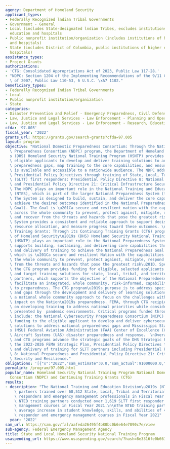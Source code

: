 ```yaml
---
agency: Department of Homeland Security
applicant_types:
- Federally Recognized lndian Tribal Governments
- Government - General
- Local (includes State-designated lndian Tribes, excludes institutions of higher
  education and hospitals
- Public nonprofit institution/organization (includes institutions of higher education
  and hospitals)
- State (includes District of Columbia, public institutions of higher education and
  hospitals)
assistance_types:
- Project Grants
authorizations:
- 'CTG: Consolidated Appropriations Act of 2023, Public Law 117-28.'
- "NDPC: Section 1204 of the Implementing Recommendations of the 9/11 Commission Act\
  \ of 2007, Public Law 110-53, 6 U.S.C. \xA7 1102."
beneficiary_types:
- Federally Recognized Indian Tribal Governments
- Local
- Public nonprofit institution/organization
- State
categories:
- Disaster Prevention and Relief - Emergency Preparedness, Civil Defense
- Law, Justice and Legal Services - Law Enforcement - Planning and Operations
- Law, Justice and Legal Services - Law Enforcement - Research, Education, Training
cfda: '97.005'
fiscal_year: '2022'
grants_url: https://grants.gov/search-grants?cfda=97.005
layout: program
objective: "National Domestic Preparedness Consortium: Through the National Domestic\
  \ Preparedness Consortium (NDPC) program, the Department of Homeland Security\u2019\
  s (DHS) Homeland Security National Training Program (HSNTP) provides funding to\
  \ eligible applicants to develop and deliver training solutions to address national\
  \ preparedness gaps, map training to the core capabilities, and ensure training\
  \ is available and accessible to a nationwide audience. The NDPC addresses the following\
  \ Presidential Policy Directives through training of State, Local, Tribal and Territorial\
  \ (SLTT) first responders: Presidential Policy Directive 8: National Preparedness\
  \ and Presidential Policy Directive 21: Critical Infrastructure Security and Resilience.\
  \ The NDPC plays an important role in the National Training and Education System\
  \ (NTES), which is part of the larger National Preparedness System (the System).\
  \ The System is designed to build, sustain, and deliver the core capabilities and\
  \ achieve the desired outcomes identified in the National Preparedness Goal (the\
  \ Goal). The Goal is \u201Ca secure and resilient nation with the capabilities required\
  \ across the whole community to prevent, protect against, mitigate, respond to,\
  \ and recover from the threats and hazards that pose the greatest risk.\u201D The\
  \ System provides a consistent and reliable approach to support decision making,\
  \ resource allocation, and measure progress toward these outcomes. \nContinuing\
  \ Training Grants: Through its Continuing Training Grants (CTG) program, the Department\
  \ of Homeland Security\u2019s (DHS) Homeland Security National Training Program\
  \ (HSNTP) plays an important role in the National Preparedness System. The CTG program\
  \ supports building, sustaining, and delivering core capabilities through the development\
  \ and delivery of training to achieve the National Preparedness Goal (the Goal),\
  \ which is \u201Ca secure and resilient Nation with the capabilities required across\
  \ the whole community to prevent, protect against, mitigate, respond to, and recover\
  \ from the threats and hazards that pose the greatest risk\u201D. Specifically,\
  \ the CTG program provides funding for eligible, selected applicants to support\
  \ and target training solutions for state, local, tribal, and territorial (SLTT)\
  \ partners, which supports the objective of the National Preparedness System to\
  \ facilitate an integrated, whole community, risk-informed, capabilities-based approach\
  \ to preparedness. The CTG program\u2019s purpose is to address specific threats\
  \ and gaps through the development and delivery of learning solutions and facilitate\
  \ a national whole community approach to focus on the challenges with the greatest\
  \ impact on the Nation\u2019s preparedness. FEMA, through CTG recipients, focuses\
  \ on developing training to address national priorities while considering the challenges\
  \ presented by  pandemic environments. Critical programs funded through the CTG\
  \ include: the National Cybersecurity Preparedness Consortium (NCPC) which provides\
  \ funding to the eligible applicant to develop and deliver cybersecurity training\
  \ solutions to address national preparedness gaps and Mississippi State University\u2019\
  s (MSU) Federal Aviation Administration (FAA) Center of Excellence (COE) Unmanned\
  \ Aircraft Systems (UAS) disaster preparedness and response.  \nOverall, both NDPC\
  \ and CTG programs advance the strategic goals of the DHS Strategic Plan (FY) 2020-2024,\
  \ the 2022-2026 FEMA Strategic Plan, Presidential Policy Directives through development\
  \ and delivery of training for SLTT partners including Presidential Policy Directive\
  \ 8: National Preparedness and Presidential Policy Directive 21: Critical Infrastructure\
  \ Security and Resilience."
obligations: '[{"x":"2022","sam_estimate":0.0,"sam_actual":91000000.0,"usa_spending_actual":90953413.84},{"x":"2023","sam_estimate":95000000.0,"sam_actual":0.0,"usa_spending_actual":-21.01},{"x":"2024","sam_estimate":91000000.0,"sam_actual":0.0,"usa_spending_actual":0.0}]'
permalink: /program/97.005.html
popular_name: Homeland Security National Training Program National Domestic Preparedness
  Consortium (NDPC) and Continuing Training Grants (CTG)
results:
- description: "The National Training and Education Division\u2019s (NTED) training\
    \ partners trained over 68,512 State, Local, Tribal and Territorial (SLTT) first\
    \ responders and emergency management professionals in Fiscal Year 2021.\n\nThe\
    \ NTED training partners conducted over 1,619 SLTT first responder and emergency\
    \ management courses in Fiscal Year 2021.\n\nThe NTED training partners had an\
    \ average increase in student knowledge, skills, and abilities of 43.8% in first\
    \ responder and emergency management courses in Fiscal Year 2021"
  year: '2022'
sam_url: https://sam.gov/fal/aafeda26495f4b80bc0b6e64e7890c7e/view
sub-agency: Federal Emergency Management Agency
title: State and Local Homeland Security National Training Program
usaspending_url: https://www.usaspending.gov/search/?hash=8e3316fe0b661df30ebc25ae2ca36cae
---
```

